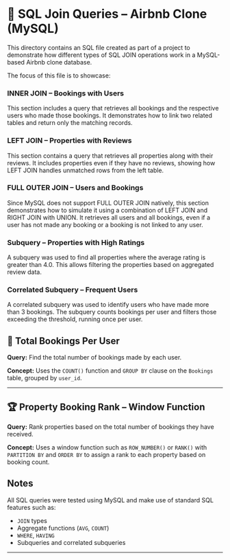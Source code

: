 # 📄 SQL Join Queries – Airbnb Clone (MySQL)

This directory contains an SQL file created as part of a project to demonstrate how different types of SQL JOIN operations work in a MySQL-based Airbnb clone database.

The focus of this file is to showcase:

###  INNER JOIN – Bookings with Users
This section includes a query that retrieves all bookings and the respective users who made those bookings. It demonstrates how to link two related tables and return only the matching records.

###  LEFT JOIN – Properties with Reviews
This section contains a query that retrieves all properties along with their reviews. It includes properties even if they have no reviews, showing how LEFT JOIN handles unmatched rows from the left table.

###  FULL OUTER JOIN – Users and Bookings
Since MySQL does not support FULL OUTER JOIN natively, this section demonstrates how to simulate it using a combination of LEFT JOIN and RIGHT JOIN with UNION. It retrieves all users and all bookings, even if a user has not made any booking or a booking is not linked to any user.

###  Subquery – Properties with High Ratings
A subquery was used to find all properties where the average rating is greater than 4.0. This allows filtering the properties based on aggregated review data.

###  Correlated Subquery – Frequent Users
A correlated subquery was used to identify users who have made more than 3 bookings. The subquery counts bookings per user and filters those exceeding the threshold, running once per user.

## 🔢 Total Bookings Per User

**Query:** Find the total number of bookings made by each user.

**Concept:** Uses the `COUNT()` function and `GROUP BY` clause on the `Bookings` table, grouped by `user_id`.

---

## 🏆 Property Booking Rank – Window Function

**Query:** Rank properties based on the total number of bookings they have received.

**Concept:** Uses a window function such as `ROW_NUMBER()` or `RANK()` with `PARTITION BY` and `ORDER BY` to assign a rank to each property based on booking count.


## Notes
All SQL queries were tested using MySQL and make use of standard SQL features such as:
- `JOIN` types
- Aggregate functions (`AVG`, `COUNT`)
- `WHERE`, `HAVING`
- Subqueries and correlated subqueries


---


